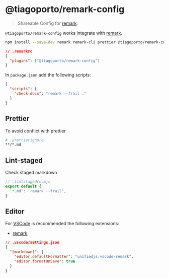 # @tiagoporto/remark-config

> Shareable Config for [remark](https://github.com/remarkjs/remark).

`@tiagoporto/remark-config` works integrate with [remark](https://github.com/remarkjs/remark).

```bash
npm install --save-dev remark remark-cli prettier @tiagoporto/remark-config
```

```json
// .remarkrc
{
  "plugins": ["@tiagoporto/remark-config"]
}
```

In `package.json` add the following scripts:

```json
{
  "scripts": {
    "check-docs": "remark --frail ."
  }
}
```

## Prettier

To avoid conflict with prettier

```sh
# .prettierignore
**/*.md
```

## Lint-staged

Check staged markdown

```mjs
// .lintstagedrc.mjs
export default {
  '*.md': 'remark --frail',
}
```

## Editor

For [VSCode](https://code.visualstudio.com) is recommended the following extensions:

- [remark](https://marketplace.visualstudio.com/items?itemName=unifiedjs.vscode-remark)

```json
// .vscode/settings.json
{
  "[markdown]": {
    "editor.defaultFormatter": "unifiedjs.vscode-remark",
    "editor.formatOnSave": true
  }
}
```
